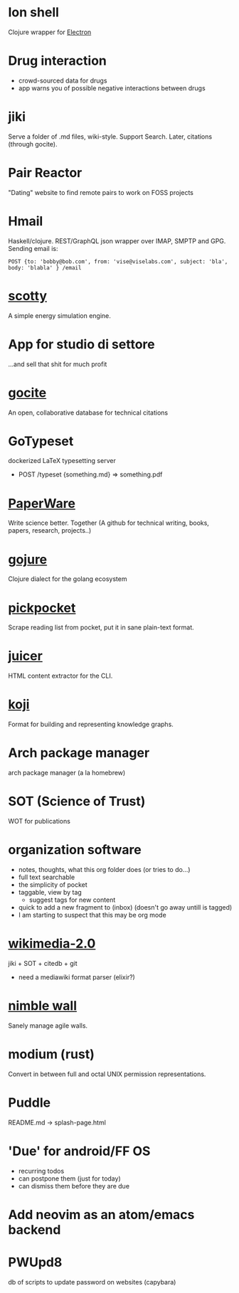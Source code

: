 # Ion shell

Clojure wrapper for [Electron](http://electron.atom.io)


# Drug interaction

- crowd-sourced data for drugs
- app warns you of possible negative interactions between drugs


# jiki

Serve a folder of .md files, wiki-style. Support Search. Later, citations (through gocite).


# Pair Reactor

"Dating" website to find remote pairs to work on FOSS projects


# Hmail

Haskell/clojure. REST/GraphQL json wrapper over IMAP, SMPTP and GPG. Sending email is:
```
POST {to: 'bobby@bob.com', from: 'vise@viselabs.com', subject: 'bla', body: 'blabla' } /email
```


# [scotty](./detailed/scotty.md)

A simple energy simulation engine.


# App for studio di settore

...and sell that shit for much profit


# [gocite](./detailed/citedb.md)

An open, collaborative database for technical citations


# GoTypeset

dockerized LaTeX typesetting server
- POST /typeset {something.md} => something.pdf


# [PaperWare](./detailed/scihub.md)

Write science better. Together (A github for technical writing, books, papers, research, projects..)


# [gojure](./detailed/gojure.md)

Clojure dialect for the golang ecosystem


# [pickpocket](./detailed/pickpocket.md)

Scrape reading list from pocket, put it in sane plain-text format.


# [juicer](./detailed/juicer.md)

HTML content extractor for the CLI.


# [koji](./detailed/koji.md)

Format for building and representing knowledge graphs.


# Arch package manager

arch package manager (a la homebrew)


# SOT (Science of Trust)

WOT for publications


# organization software

- notes, thoughts, what this org folder does (or tries to do...)
- full text searchable
- the simplicity of pocket
- taggable, view by tag
  - suggest tags for new content
- quick to add a new fragment to (inbox) (doesn't go away untill is tagged)
- I am starting to suspect that this may be org mode


# [wikimedia-2.0](./detailed/better_wikimedia.md)

jiki + SOT + citedb + git
- need a mediawiki format parser (elixir?)


# [nimble wall](./detailed/nimble_wall.md)

Sanely manage agile walls.

# modium (rust)

Convert in between full and octal UNIX permission representations.


# Puddle

README.md -> splash-page.html


# 'Due' for android/FF OS

- recurring todos
- can postpone them (just for today)
- can dismiss them before they are due


# Add neovim as an atom/emacs backend

# PWUpd8
db of scripts to update password on websites (capybara)
